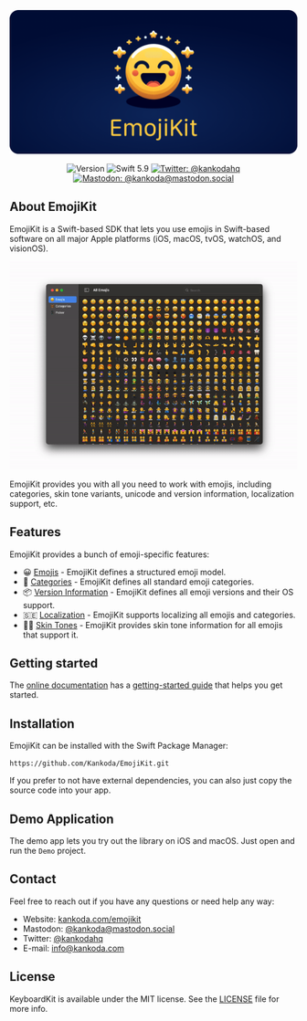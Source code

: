 <p align="center">
    <img src ="Resources/Logo_GitHub.png" alt="EmojiKit Logo" title="EmojiKit" />
</p>

<p align="center">
    <img src="https://img.shields.io/github/v/release/Kankoda/EmojiKit?color=%2300550&sort=semver" alt="Version" />
    <img src="https://img.shields.io/badge/Swift-5.9-orange.svg" alt="Swift 5.9" />
    <a href="https://twitter.com/kankodahq"><img src="https://img.shields.io/twitter/url?label=Twitter&style=social&url=https%3A%2F%2Ftwitter.com%2Fkankodahq" alt="Twitter: @kankodahq" title="Twitter: @kankodahq" /></a>
    <a href="https://mastodon.social/@kankoda"><img src="https://img.shields.io/mastodon/follow/110888068770108814?domain=https%3A%2F%2Fmastodon.social&label=Mastodon&style=social" alt="Mastodon: @kankoda@mastodon.social" title="Mastodon: @kankoda@mastodon.social" /></a>
</p>



## About EmojiKit

EmojiKit is a Swift-based SDK that lets you use emojis in Swift-based software on all major Apple platforms (iOS, macOS, tvOS, watchOS, and visionOS).

<p align="center">
    <img src ="Resources/Demo.gif" width="650" />
</p>

EmojiKit provides you with all you need to work with emojis, including categories, skin tone variants, unicode and version information, localization support, etc.



## Features

EmojiKit provides a bunch of emoji-specific features:

* 😀 [Emojis][Emoji] - EmojiKit defines a structured emoji model.
* 🐻 [Categories][EmojiCategory] - EmojiKit defines all standard emoji categories.
* 📦 [Version Information][EmojiVersion] - EmojiKit defines all emoji versions and their OS support.
* 🇸🇪 [Localization][Localization] - EmojiKit supports localizing all emojis and categories.
* 👍🏾 [Skin Tones][SkinTones] - EmojiKit provides skin tone information for all emojis that support it.



## Getting started

The [online documentation][Documentation] has a [getting-started guide][Getting-Started] that helps you get started.



## Installation

EmojiKit can be installed with the Swift Package Manager:

```
https://github.com/Kankoda/EmojiKit.git
```

If you prefer to not have external dependencies, you can also just copy the source code into your app.



## Demo Application

The demo app lets you try out the library on iOS and macOS. Just open and run the `Demo` project.



## Contact

Feel free to reach out if you have any questions or need help any way:

* Website: [kankoda.com/emojikit][Website]
* Mastodon: [@kankoda@mastodon.social][Mastodon]
* Twitter: [@kankodahq][Twitter]
* E-mail: [info@kankoda.com][Email]



## License

KeyboardKit is available under the MIT license. See the [LICENSE][License] file for more info.



[Email]: mailto:info@kankoda.com
[Website]: https://kankoda.com/emojikit
[Twitter]: https://twitter.com/kankodahq
[Mastodon]: https://mastodon.social/@kankoda
[Sponsors]: https://github.com/sponsors/danielsaidi

[Documentation]: https://kankoda.github.io/EmojiKit/documentation/emojikit/

[Getting-Started]: https://kankoda.github.io/EmojiKit/documentation/emojikit/getting-started

[Emoji]: https://kankoda.github.io/EmojiKit/documentation/emojikit/emoji-article
[EmojiCategory]: https://kankoda.github.io/EmojiKit/documentation/emojikit/emojicategory-article
[EmojiVersion]: https://kankoda.github.io/EmojiKit/documentation/emojikit/emojiversion-article
[Extensions]: https://kankoda.github.io/EmojiKit/documentation/emojikit/extension-article
[Localization]: https://kankoda.github.io/EmojiKit/documentation/emojikit/localization-article
[SkinTones]: https://kankoda.github.io/EmojiKit/documentation/emojikit/skintones-article

[License]: https://github.com/EmojiKit/EmojiKit/blob/main/LICENSE
